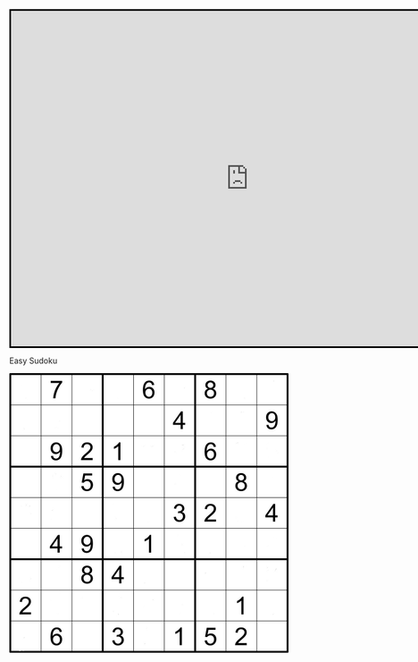 <head>
  <title>Educational Math Stuff</title>
</head>
<body>
  <iframe width="850" height="600" style="border:3px solid black; margin:auto; display:block" frameborder="0" src="https://crosswordlabs.com/embed/very-easy-crossword-8"></iframe>
  <p>Easy Sudoku</p>
  <img src="IMG_0911.jpeg" alt="A Sudoku Game" height="500" width="500">
</body>
